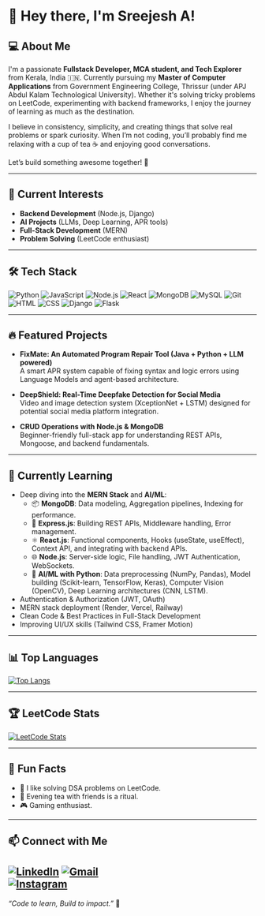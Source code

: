 # 👋 Hey there, I'm Sreejesh A!

## 💻 About Me
I'm a passionate **Fullstack Developer, MCA student, and Tech Explorer** from Kerala, India 🇮🇳. Currently pursuing my **Master of Computer Applications** from Government Engineering College, Thrissur (under APJ Abdul Kalam Technological University). Whether it's solving tricky problems on LeetCode, experimenting with backend frameworks, I enjoy the journey of learning as much as the destination.

I believe in consistency, simplicity, and creating things that solve real problems or spark curiosity. When I’m not coding, you’ll probably find me relaxing with a cup of tea ☕ and enjoying good conversations.

Let’s build something awesome together! 🚀

---

## 🚀 Current Interests
- **Backend Development** (Node.js, Django)
- **AI Projects** (LLMs, Deep Learning, APR tools)
- **Full-Stack Development** (MERN)
- **Problem Solving** (LeetCode enthusiast)

---

## 🛠️ Tech Stack
![Python](https://img.shields.io/badge/-Python-3776AB?style=for-the-badge&logo=python&logoColor=white)
![JavaScript](https://img.shields.io/badge/-JavaScript-F7DF1E?style=for-the-badge&logo=javascript&logoColor=black)
![Node.js](https://img.shields.io/badge/-Node.js-339933?style=for-the-badge&logo=node.js&logoColor=white)
![React](https://img.shields.io/badge/-React-61DAFB?style=for-the-badge&logo=react&logoColor=black)
![MongoDB](https://img.shields.io/badge/-MongoDB-47A248?style=for-the-badge&logo=mongodb&logoColor=white)
![MySQL](https://img.shields.io/badge/-MySQL-4479A1?style=for-the-badge&logo=mysql&logoColor=white)
![Git](https://img.shields.io/badge/-Git-F05032?style=for-the-badge&logo=git&logoColor=white)
![HTML](https://img.shields.io/badge/-HTML5-E34F26?style=for-the-badge&logo=html5&logoColor=white)
![CSS](https://img.shields.io/badge/-CSS3-1572B6?style=for-the-badge&logo=css3&logoColor=white)
![Django](https://img.shields.io/badge/-Django-092E20?style=for-the-badge&logo=django&logoColor=white)
![Flask](https://img.shields.io/badge/-Flask-000000?style=for-the-badge&logo=flask)

---

## 🔥 Featured Projects
- **FixMate: An Automated Program Repair Tool (Java + Python + LLM powered)**  
  A smart APR system capable of fixing syntax and logic errors using Language Models and agent-based architecture.

- **DeepShield: Real-Time Deepfake Detection for Social Media**  
  Video and image detection system (XceptionNet + LSTM) designed for potential social media platform integration.

- **CRUD Operations with Node.js & MongoDB**  
  Beginner-friendly full-stack app for understanding REST APIs, Mongoose, and backend fundamentals.

---

## 📝 Currently Learning
- Deep diving into the **MERN Stack** and **AI/ML**:
  - 📦 **MongoDB**: Data modeling, Aggregation pipelines, Indexing for performance.
  - 🚂 **Express.js**: Building REST APIs, Middleware handling, Error management.
  - ⚛️ **React.js**: Functional components, Hooks (useState, useEffect), Context API, and integrating with backend APIs.
  - 🌐 **Node.js**: Server-side logic, File handling, JWT Authentication, WebSockets.
  - 🤖 **AI/ML with Python**: Data preprocessing (NumPy, Pandas), Model building (Scikit-learn, TensorFlow, Keras), Computer Vision (OpenCV), Deep Learning architectures (CNN, LSTM).
- Authentication & Authorization (JWT, OAuth)
- MERN stack deployment (Render, Vercel, Railway)
- Clean Code & Best Practices in Full-Stack Development
- Improving UI/UX skills (Tailwind CSS, Framer Motion)


---

## 📊 Top Languages

[![Top Langs](https://github-readme-stats.vercel.app/api/top-langs/?username=sreejeshsj&layout=compact&theme=tokyonight&hide=html,css&langs_count=4)](https://github.com/anuraghazra/github-readme-stats)

---

## 🏆 LeetCode Stats
[![LeetCode Stats](https://leetcard.jacoblin.cool/SREEJESH_A?theme=dark&font=baloo)](https://leetcode.com/u/SREEJESH_A/)

---

## 🧩 Fun Facts
- 🧠 I like solving DSA problems on LeetCode.
- 🍵 Evening tea with friends is a ritual.
- 🎮 Gaming enthusiast.

---

## 📫 Connect with Me
[![LinkedIn](https://img.shields.io/badge/-LinkedIn-0A66C2?style=for-the-badge&logo=linkedin&logoColor=white)](https://www.linkedin.com/in/sreejesh-a-0a4665239/)
[![Gmail](https://img.shields.io/badge/-Gmail-D14836?style=for-the-badge&logo=gmail&logoColor=white)](mailto:sreejeshsj01@gmail.com)  
[![Instagram](https://img.shields.io/badge/-Instagram-E4405F?style=for-the-badge&logo=instagram&logoColor=white)](https://www.instagram.com/s.r.e.e.j.e.s.h_sj/)
---

*“Code to learn, Build to impact.”* 🚀

